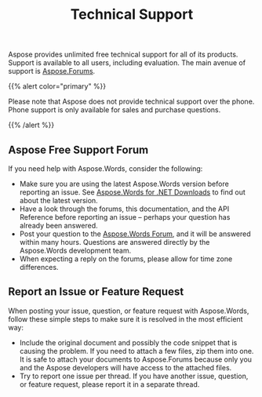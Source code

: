 ﻿---
title: Technical Support
type: docs
description: "Aspose.Words for .NET provides free technical support available to all users. Please report your question, issue, or feature request using Aspose Free Support Forum."
weight: 80
url: /net/technical-support/
---

Aspose provides unlimited free technical support for all of its products. Support is available to all users, including evaluation. The main avenue of support is [Aspose.Forums](https://forum.aspose.com/).

{{% alert color="primary" %}}

Please note that Aspose does not provide technical support over the phone. Phone support is only available for sales and purchase questions.

{{% /alert %}}

## Aspose Free Support Forum

If you need help with Aspose.Words, consider the following:

* Make sure you are using the latest Aspose.Words version before reporting an issue. See [Aspose.Words for .NET Downloads](https://www.nuget.org/packages/Aspose.Words/) to find out about the latest version.
* Have a look through the forums, this documentation, and the API Reference before reporting an issue – perhaps your question has already been answered.
* Post your question to the [Aspose.Words Forum](https://forum.aspose.com/c/words/8), and it will be answered within many hours. Questions are answered directly by the Aspose.Words development team.
* When expecting a reply on the forums, please allow for time zone differences.

## Report an Issue or Feature Request

When posting your issue, question, or feature request with Aspose.Words, follow these simple steps to make sure it is resolved in the most efficient way:

* Include the original document and possibly the code snippet that is causing the problem. If you need to attach a few files, zip them into one. It is safe to attach your documents to Aspose.Forums because only you and the Aspose developers will have access to the attached files.
* Try to report one issue per thread. If you have another issue, question, or feature request, please report it in a separate thread.
